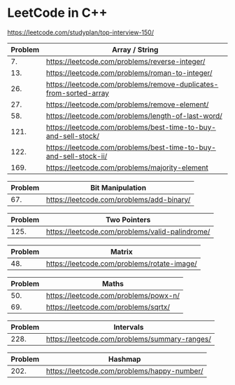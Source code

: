 # LeetCode in C++

https://leetcode.com/studyplan/top-interview-150/

| Problem | Array / String                                                    |
|---------|-------------------------------------------------------------------|
| 7.      | https://leetcode.com/problems/reverse-integer/                    |
| 13.     | https://leetcode.com/problems/roman-to-integer/                   | 
| 26.     | https://leetcode.com/problems/remove-duplicates-from-sorted-array |
| 27.     | https://leetcode.com/problems/remove-element/                     |
| 58.     | https://leetcode.com/problems/length-of-last-word/                |
| 121.    | https://leetcode.com/problems/best-time-to-buy-and-sell-stock/    | 
| 122.    | https://leetcode.com/problems/best-time-to-buy-and-sell-stock-ii/ |
| 169.    | https://leetcode.com/problems/majority-element                    |

| Problem | Bit Manipulation                                                  |
|---------|-------------------------------------------------------------------|
| 67.     | https://leetcode.com/problems/add-binary/                         |

| Problem | Two Pointers                                                      |
|---------|-------------------------------------------------------------------|
| 125.    | https://leetcode.com/problems/valid-palindrome/                   |

| Problem | Matrix                                                            |
|---------|-------------------------------------------------------------------|
| 48.     | https://leetcode.com/problems/rotate-image/                       |

| Problem | Maths                                                             |
|---------|-------------------------------------------------------------------|
| 50.     | https://leetcode.com/problems/powx-n/                             |
| 69.     | https://leetcode.com/problems/sqrtx/                              |

| Problem | Intervals                                                         |
|---------|-------------------------------------------------------------------|
| 228.    | https://leetcode.com/problems/summary-ranges/                     |

| Problem | Hashmap                                                           |
|---------|-------------------------------------------------------------------|
| 202.    | https://leetcode.com/problems/happy-number/                       |

